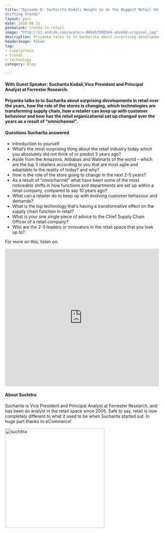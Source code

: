 ```yaml
---
title: "Episode 8: Sucharita Kodali Weighs in on the Biggest Retail Shifts and How a Brand Can Keep Up with
Shifting Trends"
layout: post
date: 2018-08-21
permalink: trends-in-retail
image: "http://i1.sndcdn.com/avatars-000457590984-xbxok8-original.jpg"
description: Priyanka talks to to Sucharita about surprising developments in retail over the years and how the role of the stores is changing
headerImage: false
tag:
- supplychain
- trends
- technology
category: blog

---
```

#### With Guest Speaker: Sucharita Kodali,Vice President and Principal Analyst at Forrester Research. 
#### Priyanka talks to to Sucharita about surprising developments in retail over the years, how the role of the stores is changing, which technologies are transforming supply chain, how a retailer can keep up with customer behaviour and how has the retail organizational set up changed over the years as a result of “omnichannel”. 

#### Questions Sucharita answered
- Introduction to yourself
- What’s the most surprising thing about the retail industry today which you absolutely did not think of or predict 3 years ago?
-  Aside from the Amazons, Alibabas and Walmarts of the world – which are the top 3 retailers according to you that are most agile and adaptable to the reality of today? and why?  
- How is the role of the store going to change in the next 2-5 years?
- As a result of “omnichannel” what have been some of the most noticeable shifts in how functions and departments are set up within a retail company, compared to say 10 years ago?
- What can a retailer do to keep up with evolving customer behaviour and demands?
- What is the top technology that’s having a transformative effect on the supply chain function in retail?
- What is your one single piece of advice to the Chief Supply Chain Officer of a retail company? 
- Who are the 2-3 leaders or innovators in the retail space that you look up to?


For more on this, listen on.


<iframe width="100%" height="450" scrolling="no" frameborder="no" allow="autoplay" src="https://w.soundcloud.com/player/?url=https%3A//api.soundcloud.com/tracks/488568711&color=%235ba28e&auto_play=false&hide_related=false&show_comments=true&show_user=true&show_reposts=false&show_teaser=true&visual=true"></iframe>



#### About Suchitra

Sucharita is Vice President and Principal Analyst at Forrester Research, and has been an analyst in the retail space since 2005. Safe to say, retail is now completely different to what it used to be when Sucharita started out. In huge part thanks to eCommerce! 

<img src= "https://s23.a2zinc.net/clients/nrf/globaladmin/custom/photos/contact_1124.jpg" alt="suchitra" width="325px">


